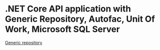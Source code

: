 # .NET Core API application with Generic Repository, Autofac, Unit Of Work, Microsoft SQL Server

[Generic repository](https://dotnettutorials.net/lesson/generic-repository-pattern-csharp-mvc)

